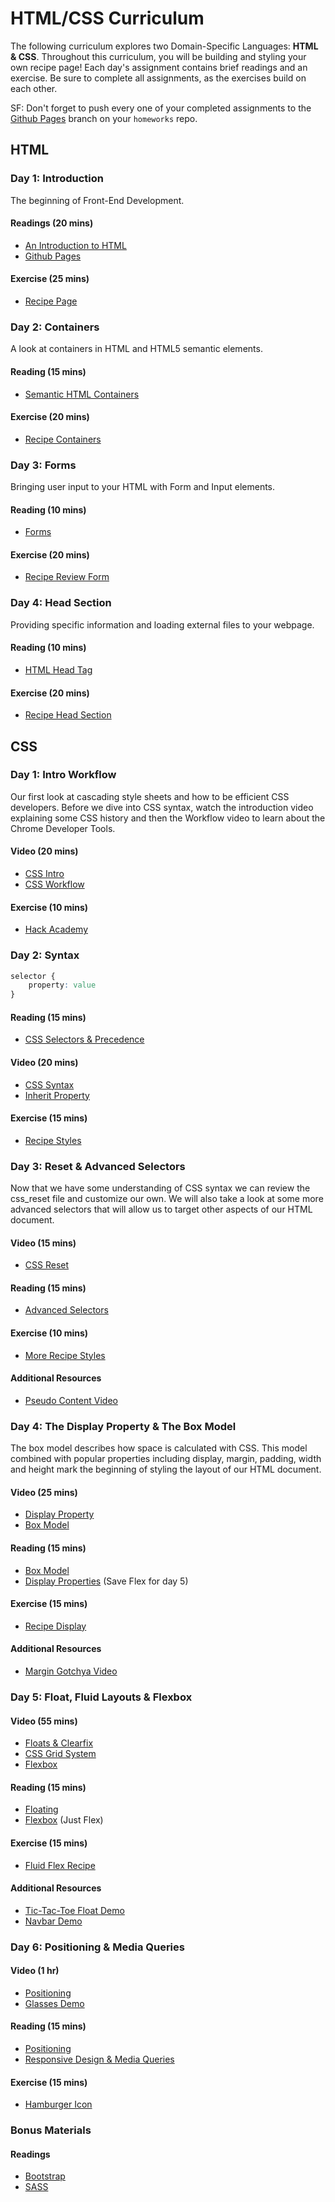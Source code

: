 # HTML/CSS Curriculum

The following curriculum explores two Domain-Specific Languages: **HTML & CSS**.
Throughout this curriculum, you will be building and styling your own recipe
page! Each day's assignment contains brief readings and an exercise. Be sure to
complete all assignments, as the exercises build on each other.

SF: Don't forget to push every one of your completed assignments to the
[Github Pages][gh-pages] branch on your `homeworks` repo.

## HTML

### Day 1: Introduction

The beginning of Front-End Development.

#### Readings (20 mins)

+ [An Introduction to HTML](readings/introduction.md)
+ [Github Pages][gh-pages]

[gh-pages]: ../javascript/readings/github_pages.md

#### Exercise (25 mins)

+ [Recipe Page](homeworks/introduction/introduction_html_exercise.md)

### Day 2: Containers

A look at containers in HTML and HTML5 semantic elements.

#### Reading (15 mins)

+ [Semantic HTML Containers](readings/containers.md)

#### Exercise (20 mins)

+ [Recipe Containers](homeworks/containers/containers_html_exercise.md)

### Day 3: Forms

Bringing user input to your HTML with Form and Input elements.

#### Reading (10 mins)

+ [Forms](readings/forms.md)

#### Exercise (20 mins)

+ [Recipe Review Form](homeworks/forms/forms_html_exercise.md)

### Day 4: Head Section

Providing specific information and loading external files to your webpage.

#### Reading (10 mins)

+ [HTML Head Tag](readings/head_section.md)

#### Exercise (20 mins)

+ [Recipe Head Section](homeworks/head_section/html_head_section_exercise.md)

## CSS

### Day 1: Intro Workflow

Our first look at cascading style sheets and how to be efficient CSS developers.
Before we dive into CSS syntax, watch the introduction video explaining some CSS
history and then the Workflow video to learn about the Chrome Developer Tools.

#### Video (20 mins)

+ [CSS Intro](https://vimeo.com/album/3732382/video/151188850)
+ [CSS Workflow](https://vimeo.com/168826664)

#### Exercise (10 mins)

+ [Hack Academy](homeworks/css_intro/exercise.md)

### Day 2: Syntax

```css
selector {
    property: value
}
```

#### Reading (15 mins)

+ [CSS Selectors & Precedence](readings/css_selectors_precedence.md)

#### Video (20 mins)

+ [CSS Syntax](https://vimeo.com/album/3732382/video/151185331)
+ [Inherit Property](https://vimeo.com/album/3732382/video/151190179)

#### Exercise (15 mins)

+ [Recipe Styles](homeworks/css_syntax/exercise.md)

### Day 3: Reset & Advanced Selectors

Now that we have some understanding of CSS syntax we can review the css_reset file and customize our own. We will also take a look at some more advanced selectors that will allow us to target other aspects of our HTML document.

#### Video (15 mins)

+ [CSS Reset](https://vimeo.com/album/3732382/video/151190181)

#### Reading (15 mins)

+ [Advanced Selectors](readings/advanced_selectors.md)

#### Exercise (10 mins)

+ [More Recipe Styles](homeworks/advanced_selectors/exercise.md)

#### Additional Resources

+ [Pseudo Content Video](https://vimeo.com/album/3732382/video/151190178)

### Day 4: The Display Property & The Box Model

The box model describes how space is calculated with CSS. This model combined with popular properties including display, margin, padding, width and height mark the beginning of styling the layout of our HTML document.

#### Video (25 mins)

+ [Display Property](https://vimeo.com/album/3732382/video/151190176)
+ [Box Model](https://vimeo.com/album/3732382/video/151190177)

#### Reading (15 mins)

+ [Box Model](readings/box_model.md)
+ [Display Properties](readings/display.md) (Save Flex for day 5)

#### Exercise (15 mins)

+ [Recipe Display](homeworks/display_box_model/exercise.md)

#### Additional Resources

+ [Margin Gotchya Video](https://vimeo.com/album/3732382/video/151190180)

### Day 5: Float, Fluid Layouts & Flexbox

#### Video (55 mins)

+ [Floats & Clearfix](https://vimeo.com/album/3732382/video/151190182)
+ [CSS Grid System](https://vimeo.com/170320160)
+ [Flexbox](https://vimeo.com/170512344)

#### Reading (15 mins)

+ [Floating](readings/floats_clear_fix.md)
+ [Flexbox](readings/display.md) (Just Flex)

#### Exercise (15 mins)

+ [Fluid Flex Recipe](homeworks/float_fluid_flex/exercise.md)

#### Additional Resources

+ [Tic-Tac-Toe Float Demo](https://vimeo.com/album/3732382/video/151190183)
+ [Navbar Demo](https://vimeo.com/album/3732382/video/158975002)

### Day 6: Positioning & Media Queries

#### Video (1 hr)

+ [Positioning](https://vimeo.com/album/3732382/video/151190184)
+ [Glasses Demo](https://vimeo.com/album/3732382/video/151190185)

#### Reading (15 mins)

+ [Positioning](readings/positioning.md)
+ [Responsive Design & Media Queries](readings/responsive_design.md)

#### Exercise (15 mins)

+ [Hamburger Icon](homeworks/positioning_media_queries/exercise.md)

### Bonus Materials

#### Readings

+ [Bootstrap][bootstrap]
+ [SASS][sass]

[bootstrap]: readings/bootstrap.md
[sass]: readings/sass.md

